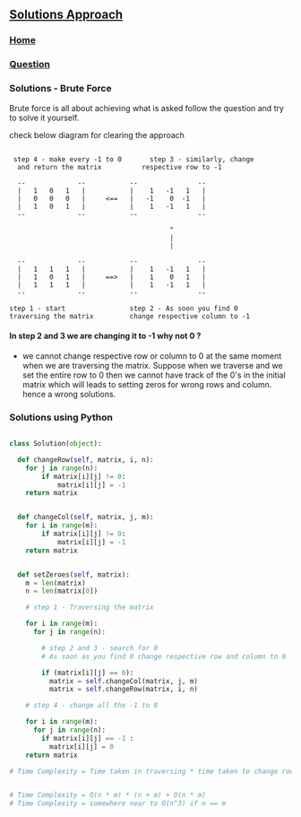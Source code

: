 ## [Solutions Approach](../readme.md)

### [Home](../../../../README.md)

### [Question](../../readme.md)

### Solutions - Brute Force

Brute force is all about achieving what is asked follow the question and try to solve it yourself.

check below diagram for clearing the approach

```

 step 4 - make every -1 to 0       step 3 - similarly, change
  and return the matrix          respective row to -1

  --             --           --               --
  |   1   0   1   |           |    1   -1   1   |
  |   0   0   0   |     <==   |   -1    0  -1   |
  |   1   0   1   |           |    1   -1   1   |
  --             --           --               --

                                        ^
                                        |
                                        |

  --             --           --               --
  |   1   1   1   |           |    1   -1   1   |
  |   1   0   1   |     ==>   |    1    0   1   |
  |   1   1   1   |           |    1   -1   1   |
  --             --           --               --

step 1 - start                step 2 - As soon you find 0
traversing the matrix         change respective column to -1

```

#### In step 2 and 3 we are changing it to -1 why not 0 ?

- we cannot change respective row or column to 0 at the same moment when we are traversing the matrix. Suppose when we traverse and we set the entire row to 0 then we cannot have track of the 0's in the initial matrix which will leads to setting zeros for wrong rows and column. hence a wrong solutions.

### Solutions using Python

```py

class Solution(object):

  def changeRow(self, matrix, i, n):
    for j in range(n):
        if matrix[i][j] != 0:
            matrix[i][j] = -1
    return matrix


  def changeCol(self, matrix, j, m):
    for i in range(m):
        if matrix[i][j] != 0:
            matrix[i][j] = -1
    return matrix


  def setZeroes(self, matrix):
    m = len(matrix)
    n = len(matrix[0])

    # step 1 - Traversing the matrix

    for i in range(m):
      for j in range(n):

        # step 2 and 3 - search for 0
        # As soon as you find 0 change respective row and column to 0

        if (matrix[i][j] == 0):
          matrix = self.changeCol(matrix, j, m)
          matrix = self.changeRow(matrix, i, n)

    # step 4 - change all the -1 to 0

    for i in range(m):
      for j in range(n):
        if matrix[i][j] == -1 :
          matrix[i][j] = 0
    return matrix

# Time Complexity = Time taken in traversing * time taken to change row and col to -1 + time taken to reset -1 to 0


# Time Complexity = O(n * m) * (n + m) + O(n * m)
# Time Complexity = somewhere near to O(n^3) if n == m

```
